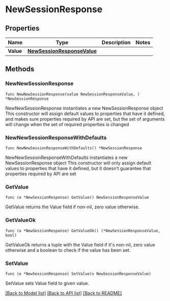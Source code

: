 # NewSessionResponse

## Properties

Name | Type | Description | Notes
------------ | ------------- | ------------- | -------------
**Value** | [**NewSessionResponseValue**](NewSessionResponseValue.md) |  | 

## Methods

### NewNewSessionResponse

`func NewNewSessionResponse(value NewSessionResponseValue, ) *NewSessionResponse`

NewNewSessionResponse instantiates a new NewSessionResponse object
This constructor will assign default values to properties that have it defined,
and makes sure properties required by API are set, but the set of arguments
will change when the set of required properties is changed

### NewNewSessionResponseWithDefaults

`func NewNewSessionResponseWithDefaults() *NewSessionResponse`

NewNewSessionResponseWithDefaults instantiates a new NewSessionResponse object
This constructor will only assign default values to properties that have it defined,
but it doesn't guarantee that properties required by API are set

### GetValue

`func (o *NewSessionResponse) GetValue() NewSessionResponseValue`

GetValue returns the Value field if non-nil, zero value otherwise.

### GetValueOk

`func (o *NewSessionResponse) GetValueOk() (*NewSessionResponseValue, bool)`

GetValueOk returns a tuple with the Value field if it's non-nil, zero value otherwise
and a boolean to check if the value has been set.

### SetValue

`func (o *NewSessionResponse) SetValue(v NewSessionResponseValue)`

SetValue sets Value field to given value.



[[Back to Model list]](../README.md#documentation-for-models) [[Back to API list]](../README.md#documentation-for-api-endpoints) [[Back to README]](../README.md)


